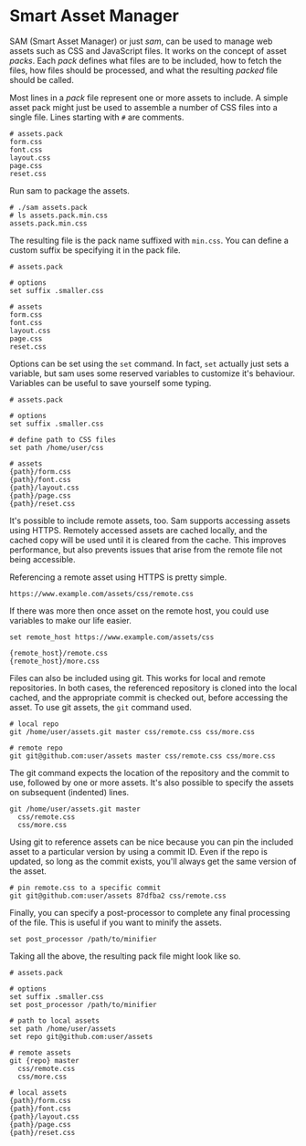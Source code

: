 Smart Asset Manager
===================

SAM (Smart Asset Manager) or just *sam*, can be used to manage web assets such as CSS and JavaScript files. It works on the concept of asset *packs*. Each *pack* defines what files are to be included, how to fetch the files, how files should be processed, and what the resulting *packed* file should be called.

Most lines in a *pack* file represent one or more assets to include. A simple asset pack might just be used to assemble a number of CSS files into a single file. Lines starting with `#` are comments.

```
# assets.pack
form.css
font.css
layout.css
page.css
reset.css
```

Run sam to package the assets.

```
# ./sam assets.pack
# ls assets.pack.min.css
assets.pack.min.css
```

The resulting file is the pack name suffixed with `min.css`. You can define a custom suffix be specifying it in the pack file.

```
# assets.pack

# options
set suffix .smaller.css

# assets
form.css
font.css
layout.css
page.css
reset.css
```

Options can be set using the `set` command. In fact, `set` actually just sets a variable, but sam uses some reserved variables to customize it's behaviour. Variables can be useful to save yourself some typing.

```
# assets.pack

# options
set suffix .smaller.css

# define path to CSS files
set path /home/user/css

# assets
{path}/form.css
{path}/font.css
{path}/layout.css
{path}/page.css
{path}/reset.css
```

It's possible to include remote assets, too. Sam supports accessing assets using HTTPS. Remotely accessed assets are cached locally, and the cached copy will be used until it is cleared from the cache. This improves performance, but also prevents issues that arise from the remote file not being accessible.

Referencing a remote asset using HTTPS is pretty simple.

```
https://www.example.com/assets/css/remote.css
```

If there was more then once asset on the remote host, you could use variables to make our life easier.

```
set remote_host https://www.example.com/assets/css

{remote_host}/remote.css
{remote_host}/more.css
```

Files can also be included using git. This works for local and remote repositories. In both cases, the referenced repository is cloned into the local cached, and the appropriate commit is checked out, before accessing the asset. To use git assets, the `git` command used.

```
# local repo
git /home/user/assets.git master css/remote.css css/more.css

# remote repo
git git@github.com:user/assets master css/remote.css css/more.css
```

The git command expects the location of the repository and the commit to use, followed by one or more assets. It's also possible to specify the assets on subsequent (indented) lines.

```
git /home/user/assets.git master
  css/remote.css
  css/more.css
```

Using git to reference assets can be nice because you can pin the included asset to a particular version by using a commit ID. Even if the repo is updated, so long as the commit exists, you'll always get the same version of the asset.

```
# pin remote.css to a specific commit
git git@github.com:user/assets 87dfba2 css/remote.css
```

Finally, you can specify a post-processor to complete any final processing of the file. This is useful if you want to minify the assets.

```
set post_processor /path/to/minifier
```

Taking all the above, the resulting pack file might look like so.

```
# assets.pack

# options
set suffix .smaller.css
set post_processor /path/to/minifier

# path to local assets
set path /home/user/assets
set repo git@github.com:user/assets

# remote assets
git {repo} master
  css/remote.css
  css/more.css

# local assets
{path}/form.css
{path}/font.css
{path}/layout.css
{path}/page.css
{path}/reset.css
```
